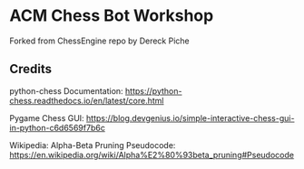 # ACM Chess Bot Workshop

Forked from ChessEngine repo by Dereck Piche

## Credits

python-chess Documentation: https://python-chess.readthedocs.io/en/latest/core.html

Pygame Chess GUI: https://blog.devgenius.io/simple-interactive-chess-gui-in-python-c6d6569f7b6c

Wikipedia: Alpha-Beta Pruning Pseudocode: https://en.wikipedia.org/wiki/Alpha%E2%80%93beta_pruning#Pseudocode
